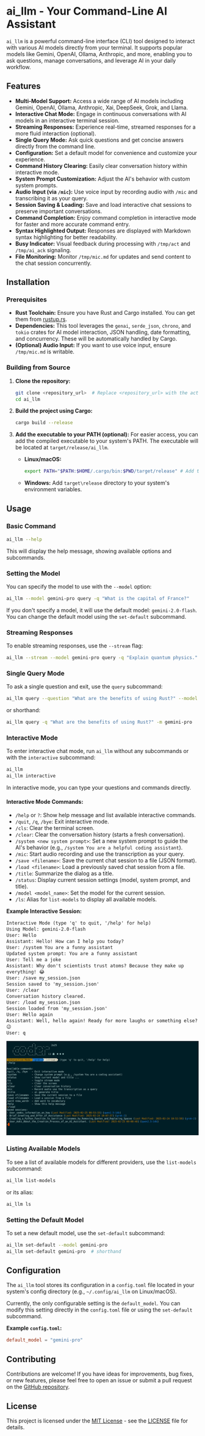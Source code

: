 # ai_llm - Your Command-Line AI Assistant

`ai_llm` is a powerful command-line interface (CLI) tool designed to interact with various AI models directly from your terminal. It supports popular models like Gemini, OpenAI, Ollama, Anthropic, and more, enabling you to ask questions, manage conversations, and leverage AI in your daily workflow.

## Features

* **Multi-Model Support:** Access a wide range of AI models including Gemini, OpenAI, Ollama, Anthropic, Xai, DeepSeek, Grok, and Llama.
* **Interactive Chat Mode:** Engage in continuous conversations with AI models in an interactive terminal session.
* **Streaming Responses:** Experience real-time, streamed responses for a more fluid interaction (optional).
* **Single Query Mode:** Ask quick questions and get concise answers directly from the command line.
* **Configuration:** Set a default model for convenience and customize your experience.
* **Command History Clearing:** Easily clear conversation history within interactive mode.
* **System Prompt Customization:** Adjust the AI's behavior with custom system prompts.
* **Audio Input (via `/mic`):** Use voice input by recording audio with `/mic` and transcribing it as your query.
* **Session Saving & Loading:** Save and load interactive chat sessions to preserve important conversations.
* **Command Completion:** Enjoy command completion in interactive mode for faster and more accurate command entry.
* **Syntax Highlighted Output:** Responses are displayed with Markdown syntax highlighting for better readability.
* **Busy Indicator:** Visual feedback during processing with `/tmp/act` and `/tmp/ai_ack` signaling.
* **File Monitoring:** Monitor `/tmp/mic.md` for updates and send content to the chat session concurrently.

## Installation

### Prerequisites

* **Rust Toolchain:** Ensure you have Rust and Cargo installed. You can get them from [rustup.rs](https://rustup.rs/).
* **Dependencies:** This tool leverages the `genai`, `serde_json`, `chrono`, and `tokio` crates for AI model interaction, JSON handling, date formatting, and concurrency. These will be automatically handled by Cargo.
* **(Optional) Audio Input:** If you want to use voice input, ensure `/tmp/mic.md` is writable.

### Building from Source

1. **Clone the repository:**
   ```bash
   git clone <repository_url>  # Replace <repository_url> with the actual repository URL
   cd ai_llm
   ```

2. **Build the project using Cargo:**
   ```bash
   cargo build --release
   ```

3. **Add the executable to your PATH (optional):**
   For easier access, you can add the compiled executable to your system's PATH. The executable will be located at `target/release/ai_llm`.

   * **Linux/macOS:**
     ```bash
     export PATH="$PATH:$HOME/.cargo/bin:$PWD/target/release" # Add to your .bashrc or .zshrc for persistence
     ```
   * **Windows:**
     Add `target\release` directory to your system's environment variables.

## Usage

### Basic Command
```bash
ai_llm --help
```
This will display the help message, showing available options and subcommands.

### Setting the Model
You can specify the model to use with the `--model` option:
```bash
ai_llm --model gemini-pro query -q "What is the capital of France?"
```
If you don't specify a model, it will use the default model: `gemini-2.0-flash`. You can change the default model using the `set-default` subcommand.

### Streaming Responses
To enable streaming responses, use the `--stream` flag:
```bash
ai_llm --stream --model gemini-pro query -q "Explain quantum physics."
```

### Single Query Mode
To ask a single question and exit, use the `query` subcommand:
```bash
ai_llm query --question "What are the benefits of using Rust?" --model gemini-pro
```
or shorthand:
```bash
ai_llm query -q "What are the benefits of using Rust?" -m gemini-pro
```

### Interactive Mode
To enter interactive chat mode, run `ai_llm` without any subcommands or with the `interactive` subcommand:
```bash
ai_llm
ai_llm interactive
```

In interactive mode, you can type your questions and commands directly.

#### **Interactive Mode Commands:**
* `/help` or `?`: Show help message and list available interactive commands.
* `/quit`, `/q`, `/bye`: Exit interactive mode.
* `/cls`: Clear the terminal screen.
* `/clear`: Clear the conversation history (starts a fresh conversation).
* `/system <new system prompt>`: Set a new system prompt to guide the AI's behavior (e.g., `/system You are a helpful coding assistant`).
* `/mic`: Start audio recording and use the transcription as your query.
* `/save <filename>`: Save the current chat session to a file (JSON format).
* `/load <filename>`: Load a previously saved chat session from a file.
* `/title`: Summarize the dialog as a title.
* `/status`: Display current session settings (model, system prompt, and title).
* `/model <model_name>`: Set the model for the current session.
* `/ls`: Alias for `list-models` to display all available models.

**Example Interactive Session:**
```
Interactive Mode (type 'q' to quit, '/help' for help)
Using Model: gemini-2.0-flash
User: Hello
Assistant: Hello! How can I help you today?
User: /system You are a funny assistant
Updated system prompt: You are a funny assistant
User: Tell me a joke
Assistant: Why don't scientists trust atoms? Because they make up everything! 😂
User: /save my_session.json
Session saved to 'my_session.json'
User: /clear
Conversation history cleared.
User: /load my_session.json
Session loaded from 'my_session.json'
User: Hello again
Assistant: Well, hello again! Ready for more laughs or something else? 😉
User: q
```
![Screenshot](asserts/ref1.png)

### Listing Available Models
To see a list of available models for different providers, use the `list-models` subcommand:
```bash
ai_llm list-models
```
or its alias:
```bash
ai_llm ls
```

### Setting the Default Model
To set a new default model, use the `set-default` subcommand:
```bash
ai_llm set-default --model gemini-pro
ai_llm set-default gemini-pro  # shorthand
```

## Configuration

The `ai_llm` tool stores its configuration in a `config.toml` file located in your system's config directory (e.g., `~/.config/ai_llm` on Linux/macOS).

Currently, the only configurable setting is the `default_model`. You can modify this setting directly in the `config.toml` file or using the `set-default` subcommand.

**Example `config.toml`:**
```toml
default_model = "gemini-pro"
```

## Contributing

Contributions are welcome! If you have ideas for improvements, bug fixes, or new features, please feel free to open an issue or submit a pull request on the [GitHub repository](<repository_url>).

## License

This project is licensed under the [MIT License](LICENSE) - see the [LICENSE](LICENSE) file for details.

